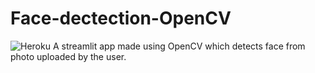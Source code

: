 # Face-dectection-OpenCV
<img alt="Heroku" src="https://img.shields.io/badge/heroku-%23430098.svg?style=for-the-badge&logo=heroku&logoColor=white"/>
A streamlit app made using OpenCV which detects face from photo uploaded by the user.
